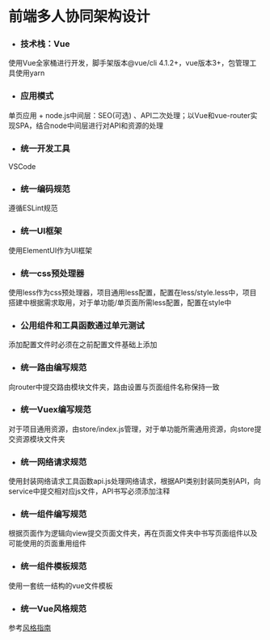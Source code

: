 # 前端多人协同架构设计

+ ### 技术栈：Vue
使用Vue全家桶进行开发，脚手架版本@vue/cli 4.1.2+，vue版本3+，包管理工具使用yarn

+ ### 应用模式
单页应用 + node.js中间层：SEO(可选) 、API二次处理；以Vue和vue-router实现SPA，结合node中间层进行对API和资源的处理

+ ### 统一开发工具
VSCode

+ ### 统一编码规范
遵循ESLint规范

+ ### 统一UI框架
使用ElementUI作为UI框架

+ ### 统一css预处理器
使用less作为css预处理器，项目通用less配置，配置在less/style.less中，项目搭建中根据需求取用，对于单功能/单页面所需less配置，配置在style中

+ ### 公用组件和工具函数通过单元测试
添加配置文件时必须在之前配置文件基础上添加

+ ### 统一路由编写规范
向router中提交路由模块文件夹，路由设置与页面组件名称保持一致

+ ### 统一Vuex编写规范
对于项目通用资源，由store/index.js管理，对于单功能所需通用资源，向store提交资源模块文件夹

+ ### 统一网络请求规范
使用封装网络请求工具函数api.js处理网络请求，根据API类别封装同类别API，向service中提交相对应js文件，API书写必须添加注释

+ ### 统一组件编写规范
根据页面作为逻辑向view提交页面文件夹，再在页面文件夹中书写页面组件以及可能使用的页面重用组件

+ ### 统一组件模板规范
使用一套统一结构的vue文件模板

+ ### 统一Vue风格规范
参考[风格指南](https://cn.vuejs.org/v2/style-guide/)

